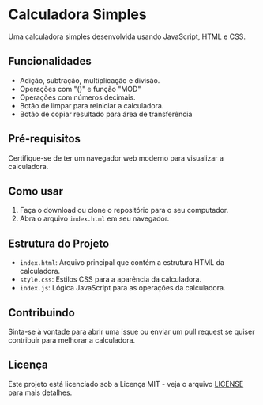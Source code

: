 # Calculadora Simples

Uma calculadora simples desenvolvida usando JavaScript, HTML e CSS.

## Funcionalidades

- Adição, subtração, multiplicação e divisão.
- Operações com "()" e função "MOD"
- Operações com números decimais.
- Botão de limpar para reiniciar a calculadora.
- Botão de copiar resultado para área de transferência

## Pré-requisitos

Certifique-se de ter um navegador web moderno para visualizar a calculadora.

## Como usar

1. Faça o download ou clone o repositório para o seu computador.
2. Abra o arquivo `index.html` em seu navegador.

## Estrutura do Projeto

- `index.html`: Arquivo principal que contém a estrutura HTML da calculadora.
- `style.css`: Estilos CSS para a aparência da calculadora.
- `index.js`: Lógica JavaScript para as operações da calculadora.

## Contribuindo

Sinta-se à vontade para abrir uma issue ou enviar um pull request se quiser contribuir para melhorar a calculadora.

## Licença

Este projeto está licenciado sob a Licença MIT - veja o arquivo [LICENSE](LICENSE) para mais detalhes.
